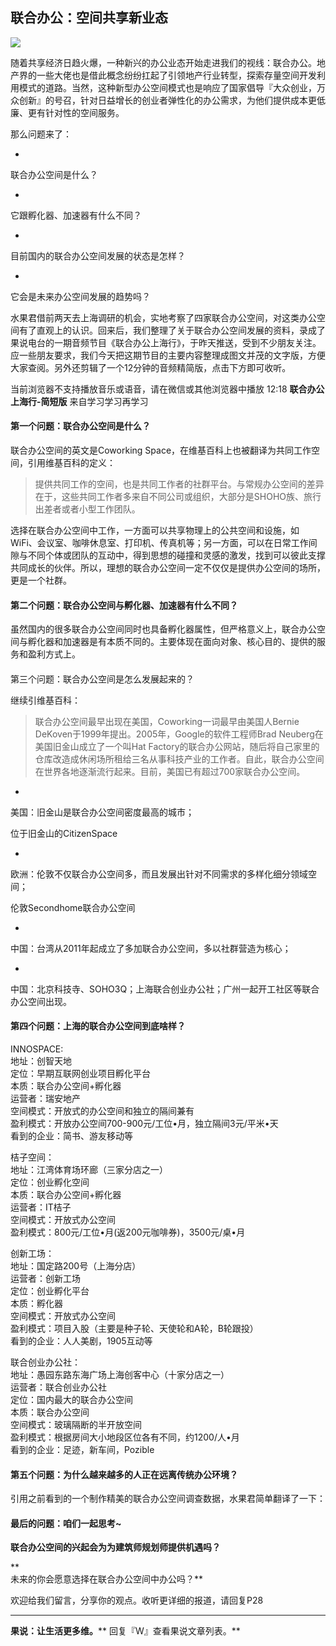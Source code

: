 ## 联合办公：空间共享新业态
 ![](http://mmbiz.qpic.cn/mmbiz/BDcu2rMySicp4PiaMI0lhFHedPmgbicgLV6o3Jj8ZoEriagabibk8ib7rzicm0prqzSdGRicK8icXicHhjs18EuWUhadGRww/640?wx_fmt=jpeg&wxfrom=5)
<head><meta http-equiv="Content-Type" content="text/html; charset=utf-8"></head>
随着共享经济日趋火爆，一种新兴的办公业态开始走进我们的视线：联合办公。地产界的一些大佬也是借此概念纷纷扛起了引领地产行业转型，探索存量空间开发利用模式的道路。当然，这种新型办公空间模式也是响应了国家倡导『大众创业，万众创新』的号召，针对日益增长的创业者弹性化的办公需求，为他们提供成本更低廉、更有针对性的空间服务。

那么问题来了：

- 

联合办公空间是什么？

- 

它跟孵化器、加速器有什么不同？

- 

目前国内的联合办公空间发展的状态是怎样？

- 

它会是未来办公空间发展的趋势吗？

水果君借前两天去上海调研的机会，实地考察了四家联合办公空间，对这类办公空间有了直观上的认识。回来后，我们整理了关于联合办公空间发展的资料，录成了果说电台的一期音频节目《联合办公上海行》，于昨天推送，受到不少朋友关注。应一些朋友要求，我们今天把这期节目的主要内容整理成图文并茂的文字版，方便大家查阅。另外还剪辑了一个12分钟的音频精简版，点击下方即可收听。

<mpvoice class="res_iframe js_editor_audio audio_iframe" src="/cgi-bin/readtemplate?t=tmpl/audio_tmpl&amp;name=%E8%81%94%E5%90%88%E5%8A%9E%E5%85%AC%E4%B8%8A%E6%B5%B7%E8%A1%8C-%E7%AE%80%E7%9F%AD%E7%89%88&amp;play_length=12:18" name="%E8%81%94%E5%90%88%E5%8A%9E%E5%85%AC%E4%B8%8A%E6%B5%B7%E8%A1%8C-%E7%AE%80%E7%9F%AD%E7%89%88" play_length="738000" voice_encode_fileid="MzA3NDY0MjMzMF8yMDg4MTg0NTA="></mpvoice> 当前浏览器不支持播放音乐或语音，请在微信或其他浏览器中播放 12:18 **联合办公上海行-简短版** 来自学习学习再学习

#### 第一个问题：联合办公空间是什么？  

联合办公空间的英文是Coworking Space，在维基百科上也被翻译为共同工作空间，引用维基百科的定义：

> 提供共同工作的空间，也是共同工作者的社群平台。与常规办公空间的差异在于，这些共同工作者多来自不同公司或组织，大部分是SHOHO族、旅行出差者或者小型工作团队。

选择在联合办公空间中工作，一方面可以共享物理上的公共空间和设施，如WiFi、会议室、咖啡休息室、打印机、传真机等；另一方面，可以在日常工作间隙与不同个体或团队的互动中，得到思想的碰撞和灵感的激发，找到可以彼此支撑共同成长的伙伴。所以，理想的联合办公空间一定不仅仅是提供办公空间的场所，更是一个社群。

#### 第二个问题：联合办公空间与孵化器、加速器有什么不同？

虽然国内的很多联合办公空间同时也具备孵化器属性，但严格意义上，联合办公空间与孵化器和加速器是有本质不同的。主要体现在面向对象、核心目的、提供的服务和盈利方式上。

####   
第三个问题：联合办公空间是怎么发展起来的？

继续引维基百科：

> 联合办公空间最早出现在美国，Coworking一词最早由美国人Bernie DeKoven于1999年提出。2005年，Google的软件工程师Brad Neuberg在美国旧金山成立了一个叫Hat Factory的联合办公网站，随后将自己家里的仓库改造成休闲场所租给三名从事科技产业的工作者。自此，联合办公空间在世界各地逐渐流行起来。目前，美国已有超过700家联合办公空间。
- 

美国：旧金山是联合办公空间密度最高的城市；

  
位于旧金山的CitizenSpace

- 

欧洲：伦敦不仅联合办公空间多，而且发展出针对不同需求的多样化细分领域空间；

  
伦敦Secondhome联合办公空间

- 

中国：台湾从2011年起成立了多加联合办公空间，多以社群营造为核心；

- 

中国：北京科技寺、SOHO3Q；上海联合创业办公社；广州一起开工社区等联合办公空间出现。

#### 第四个问题：上海的联合办公空间到底啥样？

INNOSPACE:  
地址：创智天地  
定位：早期互联网创业项目孵化平台  
本质：联合办公空间+孵化器  
运营者：瑞安地产  
空间模式：开放式的办公空间和独立的隔间兼有  
盈利模式：开放办公空间700-900元/工位•月，独立隔间3元/平米•天  
看到的企业：简书、游友移动等

  
 

桔子空间：  
地址：江湾体育场环廊（三家分店之一）  
定位：创业孵化空间  
本质：联合办公空间+孵化器  
运营者：IT桔子  
空间模式：开放式办公空间  
盈利模式：800元/工位•月(返200元咖啡券)，3500元/桌•月

  
 

创新工场：  
地址：国定路200号（上海分店）  
运营者：创新工场  
定位：创业孵化平台  
本质：孵化器  
空间模式：开放式办公空间  
盈利模式：项目入股（主要是种子轮、天使轮和A轮，B轮跟投）  
看到的企业：人人美剧，1905互动等

  
 

联合创业办公社：  
地址：愚园东路东海广场上海创客中心（十家分店之一）  
运营者：联合创业办公社  
定位：国内最大的联合办公空间  
本质：联合办公空间  
空间模式：玻璃隔断的半开放空间  
盈利模式：根据房间大小地段区位各有不同，约1200/人•月  
看到的企业：足迹，新车间，Pozible

  
 

#### 第五个问题：为什么越来越多的人正在远离传统办公环境？

引用之前看到的一个制作精美的联合办公空间调查数据，水果君简单翻译了一下：

####     
   
   
   
   
   
   
   
   

#### 最后的问题：咱们一起思考~

**联合办公空间的兴起会为为建筑师规划师提供机遇吗？**

**  
未来的你会愿意选择在联合办公空间中办公吗？**

  
欢迎给我们留言，分享你的观点。收听更详细的报道，请回复P28

* * *

**果说：让生活更多维。**** 回复『W』查看果说文章列表。**

